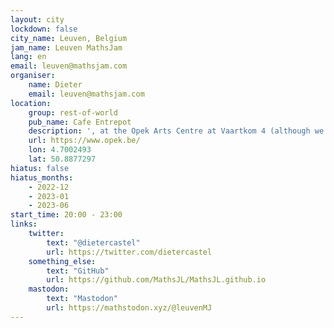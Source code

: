 ```yaml
---
layout: city
lockdown: false
city_name: Leuven, Belgium
jam_name: Leuven MathsJam
lang: en
email: leuven@mathsjam.com
organiser:
    name: Dieter
    email: leuven@mathsjam.com
location:
    group: rest-of-world
    pub_name: Cafe Entrepot
    description: ', at the Opek Arts Centre at Vaartkom 4 (although we are scouting a new, bigger venue - stay tuned)'
    url: https://www.opek.be/
    lon: 4.7002493
    lat: 50.8877297
hiatus: false
hiatus_months:
    - 2022-12
    - 2023-01
    - 2023-06
start_time: 20:00 - 23:00
links:
    twitter:
        text: "@dietercastel"
        url: https://twitter.com/dietercastel
    something_else:
        text: "GitHub"
        url: https://github.com/MathsJL/MathsJL.github.io
    mastodon:
        text: "Mastodon"
        url: https://mathstodon.xyz/@leuvenMJ
---
```


